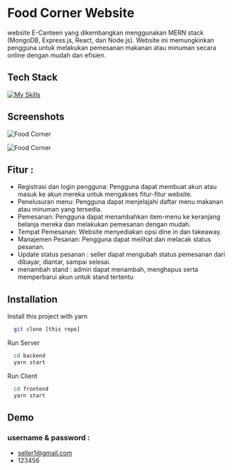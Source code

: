 # Food Corner Website

website E-Canteen yang dikembangkan menggunakan MERN stack (MongoDB, Express.js, React, dan Node.js). Website ini memungkinkan pengguna untuk melakukan pemesanan makanan atau minuman secara online dengan mudah dan efisien.
## Tech Stack

[![My Skills](https://skillicons.dev/icons?i=mongo,express,react,nodejs)]('https://github.com/AlgonzaDJun/E-Canteen-Website')
## Screenshots

![Food Corner](https://res.cloudinary.com/diavohz3e/image/upload/v1683353079/e-canteen%20readme/home_o0lhru.jpg)

![Food Corner](https://res.cloudinary.com/diavohz3e/image/upload/v1683353079/e-canteen%20readme/seller_ji5vmt.jpg)

## Fitur :

- Registrasi dan login pengguna: Pengguna dapat membuat akun atau masuk ke akun mereka untuk mengakses fitur-fitur website.
- Penelusuran menu: Pengguna dapat menjelajahi daftar menu makanan atau minuman yang tersedia.
- Pemesanan: Pengguna dapat menambahkan item-menu ke keranjang belanja mereka dan melakukan pemesanan dengan mudah.
- Tempat Pemesanan: Website menyediakan opsi dine in dan takeaway.
- Manajemen Pesanan: Pengguna dapat melihat dan melacak status pesanan.
- Update status pesanan : seller dapat mengubah status pemesanan dari dibayar, diantar, sampai selesai.
- menambah stand : admin dapat menambah, menghapus serta memperbarui akun untuk stand tertentu

## Installation

Install this project with yarn

```bash
  git clone [this repo]
```
Run Server
```bash
  cd backend
  yarn start
```
Run Client
```bash
  cd frontend
  yarn start
```
    
## Demo

### username & password :

- seller1@gmail.com
- 123456

